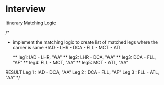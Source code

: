 # Interview
Itinerary Matching Logic 

/*
 *  implement the matching logic to create list of matched legs where the carrier is same
    *IAD - LHR - DCA - FLL - MCT - ATL

	** leg1: IAD - LHR, "AA"
	** leg2: LHR - DCA, "AA"
	** leg3: DCA - FLL, "AF"
	** leg4: FLL - MCT, "AA"
	** leg5: MCT - ATL, "AA"

  RESULT
	Leg 1 : IAD - DCA, "AA"
	Leg 2 : DCA - FLL, "AF"
	Leg 3 : FLL - ATL, "AA"
 */
